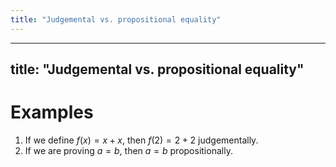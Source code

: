 ```yaml
---
title: "Judgemental vs. propositional equality"
---
```


---
title: "Judgemental vs. propositional equality"
---

# Examples
1. If we define $f(x)=x+x$, then $f(2)=2+2$ judgementally.
2. If we are proving $a=b$, then $a=b$ propositionally.
